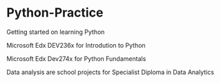 # Python-Practice
Getting started on learning Python

Microsoft Edx DEV236x for Introdution to Python

Microsoft Edx Dev274x for Python Fundamentals

Data analysis are school projects for Specialist Diploma in Data Analytics
